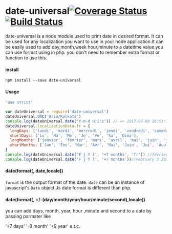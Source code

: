 # date-universal[![Coverage Status](https://coveralls.io/repos/github/krgautam/date-universal/badge.svg?branch=master)](https://coveralls.io/github/krgautam/date-universal?branch=master) [![Build Status](https://travis-ci.org/krgautam/date-universal.svg?branch=master)](https://travis-ci.org/krgautam/date-universal)
date-universal is a node module used to print date in desired format. It can be used for any localization you want to use in your node application.It can be easily used to add day,month,week hour,minute to a datetime value.you can use format using in php. you don't need to remember extra format or function to use this.
#### install

```
npm install --save date-universal
```
#### Usage
```javascript
'use strict'

var dateUniversal = require('date-universal')
dateUniversal.UTC('Asia/Kolkata')
console.log(dateUniversal.date('Y-m-d H:i:s')) // => 2017-07-03 16:53:14
dateUniversal.localizationData.fr = {
  longDays: ['lundi', 'mardi', 'mercredi', 'jeudi', 'vendredi', 'samedi', 'dimanche'],
  shortDays: ['Lu', 'Ma', 'Me', 'Je', 'Ve', 'Sa', 'Dima'],
  longMonths: ['janvier', 'février', 'mars', 'avril', 'mai', 'juin', 'juillet', 'août', 'septembre', 'octobre', 'novembre', 'décembre'],
  shortMonths: ['Jan', 'Fev', 'Mar', 'Avr', 'Mai', 'Juin', 'Jui', 'Auu', 'Sep', 'Oct', 'Nov', 'Dec']
}
console.log(dateUniversal.date('F j Y l', '+7 months', 'fr')) //février 3 2018 samedi
console.log(dateUniversal.date('F j Y l', '+7 months'))//February 3 2018 Saturday

``` 
#### date(format[, date,locale])

`format` is the output format of the date. `date` can be an instance of javascript's `Date` object.Js date format is different than php.
#### date(format[, +/-(day/month/year/hour/minute/second),locale])
you can add days, month, year, hour ,minute and second to a date by passing parmater like

'+7 days'
'-8 month'
'+9 year'
e.t.c.
